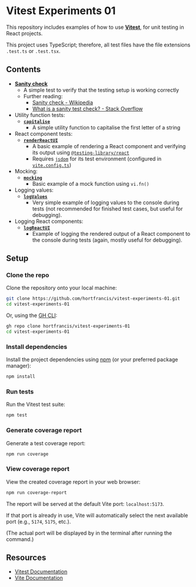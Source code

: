 # Vitest Experiments 01

This repository includes examples of how to use [**Vitest**](https://vitest.dev/), for unit testing in React projects.

This project uses TypeScript; therefore, all test files have the file extensions `.test.ts` or `.test.tsx`.

## Contents

- [**Sanity check**](./tests/sanity-check.test.ts)
  - A simple test to verify that the testing setup is working correctly
  - Further reading:
    - [Sanity check - Wikipedia](https://en.wikipedia.org/wiki/Sanity_check)
    - [What is a sanity test check? - Stack Overflow](https://stackoverflow.com/questions/4055733/what-is-a-sanity-test-check)
- Utility function tests:
  - [**`capitalise`**](./tests/capitalise.test.ts)
    - A simple utility function to capitalise the first letter of a string
- React component tests:
  - [**`renderReactUI`**](./tests/renderReactUI.test.tsx)
    - A basic example of rendering a React component and verifying its output using [`@testing-library/react`](https://testing-library.com/docs/react-testing-library/intro/)
    - Requires [`jsdom`](https://github.com/jsdom/jsdom) for its test environment (configured in [`vite.config.ts`](./vite.config.ts))
- Mocking:
  - [**`mocking`**](./tests/mocking.test.ts)
    - Basic example of a mock function using `vi.fn()`
- Logging values:
  - [**`logValues`**](./tests/logValues.test.ts)
    - Very simple example of logging values to the console during tests (not recommended for finished test cases, but useful for debugging).
- Logging React components: 
  - [**`logReactUI`**](./tests/logReactUI.test.tsx)
    - Example of logging the rendered output of a React component to the console during tests (again, mostly useful for debugging).

## Setup

### Clone the repo

Clone the repository onto your local machine:

```bash
git clone https://github.com/hortfrancis/vitest-experiments-01.git
cd vitest-experiments-01
```

Or, using the [GH CLI](https://cli.github.com/):

```bash
gh repo clone hortfrancis/vitest-experiments-01
cd vitest-experiments-01
```

### Install dependencies

Install the project dependencies using [npm](https://www.npmjs.com/) (or your preferred package manager):

```bash
npm install
```

### Run tests

Run the Vitest test suite:

```bash
npm test
```

### Generate coverage report

Generate a test coverage report:

```bash
npm run coverage
```

### View coverage report

View the created coverage report in your web browser:

```bash
npm run coverage-report
```

The report will be served at the default Vite port: `localhost:5173`.

If that port is already in use, Vite will automatically select the next available port (e.g., `5174`, `5175`, etc.).

(The actual port will be displayed by in the terminal after running the command.)

## Resources

- [Vitest Documentation](https://vitest.dev/)
- [Vite Documentation](https://vite.dev/)
